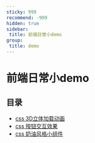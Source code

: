 ```yaml
---
sticky: 999
recommend: -999
hidden: true
sidebar:
 title: 前端日常小demo
group:
 title: demo
---
```


# 前端日常小demo

## 目录
* [css 3D立体加载动画](./3dcube_loading.md)
* [css 按钮交互效果](./css-button.md)
* [css 奶油风格小组件](./css-milk-elements.md)
